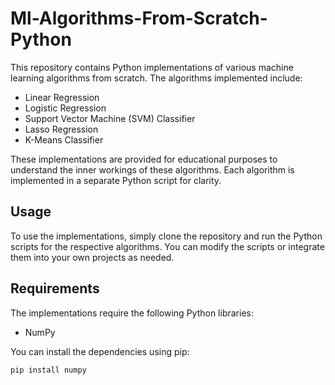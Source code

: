 # Ml-Algorithms-From-Scratch-Python

This repository contains Python implementations of various machine learning algorithms from scratch. The algorithms implemented include:

- Linear Regression
- Logistic Regression
- Support Vector Machine (SVM) Classifier
- Lasso Regression
- K-Means Classifier

These implementations are provided for educational purposes to understand the inner workings of these algorithms. Each algorithm is implemented in a separate Python script for clarity.

## Usage

To use the implementations, simply clone the repository and run the Python scripts for the respective algorithms. You can modify the scripts or integrate them into your own projects as needed.

## Requirements

The implementations require the following Python libraries:

- NumPy

You can install the dependencies using pip:

```bash
pip install numpy 
